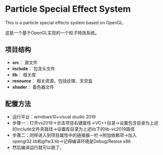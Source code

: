 # Particle Special Effect System
This is a particle special effects system based on OpenGL.

这是一个基于OpenGL实现的一个粒子特效系统。

## 项目结构
- **src**： 源文件
- **include**： 包含头文件
- **lib**： 相关库
- **resource**： 相关资源，包括纹理、天空盒
- **shader**： 着色器文件

## 配置方法
- 运行平台：windows10+visual studio 2019
- 步骤一：打开vs2019->点击项目右键属性->VC++目录->设置包含目录为上述的include文件夹路径->设置库目录为上述lib下的lib-vc2019路径
- 步骤二：同样进入到项目属性中的链接器一栏->附加依赖项->加入opengl32.lib和glfw3.lib->记得编译环境是Debug/Realse x86
- 然后编译运行就可以跑了。
